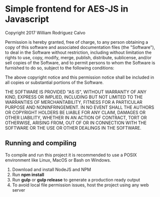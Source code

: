 # Simple frontend for AES-JS in Javascript
Copyright 2017 William Rodriguez Calvo

Permission is hereby granted, free of charge, to any person obtaining a copy of this software and associated documentation files (the "Software"), to deal in the Software without restriction, including without limitation the rights to use, copy, modify, merge, publish, distribute, sublicense, and/or sell copies of the Software, and to permit persons to whom the Software is furnished to do so, subject to the following conditions:

The above copyright notice and this permission notice shall be included in all copies or substantial portions of the Software.

THE SOFTWARE IS PROVIDED "AS IS", WITHOUT WARRANTY OF ANY KIND, EXPRESS OR IMPLIED, INCLUDING BUT NOT LIMITED TO THE WARRANTIES OF MERCHANTABILITY, FITNESS FOR A PARTICULAR PURPOSE AND NONINFRINGEMENT. IN NO EVENT SHALL THE AUTHORS OR COPYRIGHT HOLDERS BE LIABLE FOR ANY CLAIM, DAMAGES OR OTHER LIABILITY, WHETHER IN AN ACTION OF CONTRACT, TORT OR OTHERWISE, ARISING FROM, OUT OF OR IN CONNECTION WITH THE SOFTWARE OR THE USE OR OTHER DEALINGS IN THE SOFTWARE.

## Running and compiling

To compile and run this project it is recommended to use a POSIX environment like Linux, MacOS or Bash on Windows.

1. Download and install NodeJS and NPM
2. Run **npm install**
3. Run **gulp** or **gulp release** to generate a production ready output
4. To avoid local file permission issues, host the project using any web server